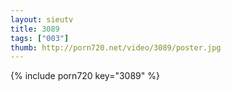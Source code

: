 ```yaml
--- 
layout: sieutv
title: 3089
tags: ["003"]
thumb: http://porn720.net/video/3089/poster.jpg
---
```

{% include porn720 key="3089" %} 
